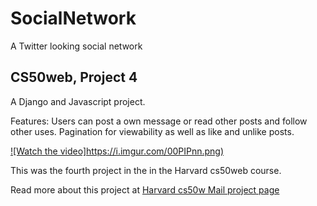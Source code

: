 # SocialNetwork
A Twitter looking social network

## CS50web, Project 4
A Django and Javascript project.

Features:
Users can post a own message or read other posts and follow other uses. Pagination for viewability as well as like and unlike posts.

[![Watch the video]https://i.imgur.com/00PIPnn.png)](https://www.youtube.com/watch?v=SE4KCwvKc4o)

This was the fourth project in the in the Harvard cs50web course.

Read more about this project at [Harvard cs50w Mail project page](https://cs50.harvard.edu/web/2020/projects/4/network/)

